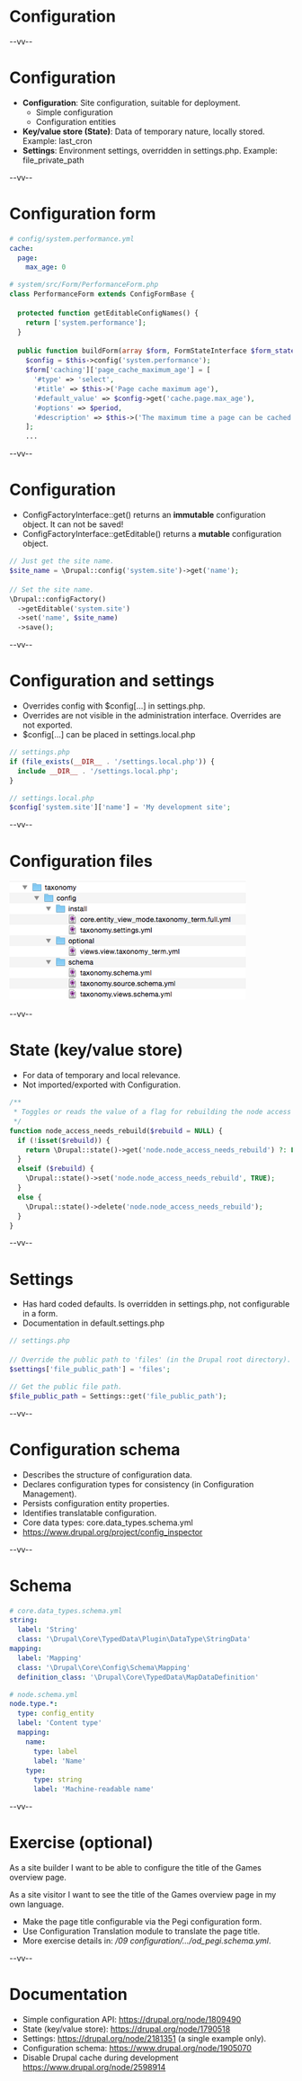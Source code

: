 # Configuration

--vv--

# Configuration
- **Configuration**: Site configuration, suitable for deployment.
  - Simple configuration
  - Configuration entities
- **Key/value store (State)**: Data of temporary nature, locally stored. Example: last_cron
- **Settings**: Environment settings, overridden in settings.php. Example: file_private_path

--vv--

# Configuration form

```yaml
# config/system.performance.yml
cache:
  page:
    max_age: 0
```

```php
# system/src/Form/PerformanceForm.php
class PerformanceForm extends ConfigFormBase {

  protected function getEditableConfigNames() {
    return ['system.performance'];
  }

  public function buildForm(array $form, FormStateInterface $form_state) {
    $config = $this->config('system.performance');
    $form['caching']['page_cache_maximum_age'] = [
      '#type' => 'select',
      '#title' => $this->('Page cache maximum age'),
      '#default_value' => $config->get('cache.page.max_age'),
      '#options' => $period,
      '#description' => $this->('The maximum time a page can be cached.'),
    ];
    ...
```

--vv--

# Configuration
- ConfigFactoryInterface::get() returns an **immutable** configuration object. It can not be saved!
- ConfigFactoryInterface::getEditable() returns a **mutable** configuration object.

```php
// Just get the site name.
$site_name = \Drupal::config('system.site')->get('name');

// Set the site name.
\Drupal::configFactory()
  ->getEditable('system.site')
  ->set('name', $site_name)
  ->save();
```

--vv--

# Configuration and settings
- Overrides config with $config[...] in settings.php.
- Overrides are not visible in the administration interface. Overrides are not exported.
- $config[...] can be placed in settings.local.php

```php
// settings.php
if (file_exists(__DIR__ . '/settings.local.php')) {
  include __DIR__ . '/settings.local.php';
}
```

```php
// settings.local.php
$config['system.site']['name'] = 'My development site';
```

--vv--

# Configuration files

![Directory with configuration files](lesson-4/slides/images/configuration-files.png)

--vv--

# State (key/value store)
- For data of temporary and local relevance.
- Not imported/exported with Configuration.

```php
/**
 * Toggles or reads the value of a flag for rebuilding the node access grants.
 */
function node_access_needs_rebuild($rebuild = NULL) {
  if (!isset($rebuild)) {
    return \Drupal::state()->get('node.node_access_needs_rebuild') ?: FALSE;
  }
  elseif ($rebuild) {
    \Drupal::state()->set('node.node_access_needs_rebuild', TRUE);
  }
  else {
    \Drupal::state()->delete('node.node_access_needs_rebuild');
  }
}
```

--vv--

# Settings
- Has hard coded defaults. Is overridden in settings.php, not configurable in a form.
- Documentation in default.settings.php

```php
// settings.php

// Override the public path to 'files' (in the Drupal root directory).
$settings['file_public_path'] = 'files';
```

```php
// Get the public file path.
$file_public_path = Settings::get('file_public_path');
```

--vv--

# Configuration schema
- Describes the structure of configuration data.
- Declares configuration types for consistency (in Configuration Management).
- Persists configuration entity properties.
- Identifies translatable configuration.
- Core data types: core.data_types.schema.yml
- https://www.drupal.org/project/config_inspector

--vv--

# Schema

```yaml
# core.data_types.schema.yml
string:
  label: 'String'
  class: '\Drupal\Core\TypedData\Plugin\DataType\StringData'
mapping:
  label: 'Mapping'
  class: '\Drupal\Core\Config\Schema\Mapping'
  definition_class: '\Drupal\Core\TypedData\MapDataDefinition'
```

```yaml
# node.schema.yml
node.type.*:
  type: config_entity
  label: 'Content type'
  mapping:
    name:
      type: label
      label: 'Name'
    type:
      type: string
      label: 'Machine-readable name'
```

--vv--

# Exercise (optional)
As a site builder I want to be able to configure the title of the Games overview page.

As a site visitor I want to see the title of the Games overview page in my own language.

- Make the page title configurable via the Pegi configuration form.
- Use Configuration Translation module to translate the page title.
- More exercise details in: _/09 configuration/.../od_pegi.schema.yml_.

--vv--

# Documentation
- Simple configuration API: https://drupal.org/node/1809490
- State (key/value store): https://drupal.org/node/1790518
- Settings: https://drupal.org/node/2181351 (a single example only).
- Configuration schema: https://www.drupal.org/node/1905070
- Disable Drupal cache during development https://www.drupal.org/node/2598914
